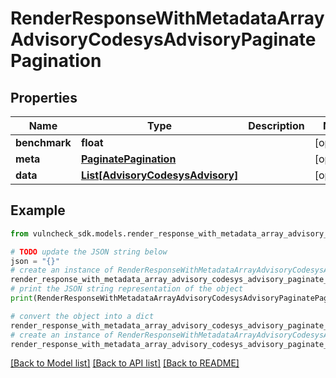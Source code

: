 # RenderResponseWithMetadataArrayAdvisoryCodesysAdvisoryPaginatePagination


## Properties

Name | Type | Description | Notes
------------ | ------------- | ------------- | -------------
**benchmark** | **float** |  | [optional] 
**meta** | [**PaginatePagination**](PaginatePagination.md) |  | [optional] 
**data** | [**List[AdvisoryCodesysAdvisory]**](AdvisoryCodesysAdvisory.md) |  | [optional] 

## Example

```python
from vulncheck_sdk.models.render_response_with_metadata_array_advisory_codesys_advisory_paginate_pagination import RenderResponseWithMetadataArrayAdvisoryCodesysAdvisoryPaginatePagination

# TODO update the JSON string below
json = "{}"
# create an instance of RenderResponseWithMetadataArrayAdvisoryCodesysAdvisoryPaginatePagination from a JSON string
render_response_with_metadata_array_advisory_codesys_advisory_paginate_pagination_instance = RenderResponseWithMetadataArrayAdvisoryCodesysAdvisoryPaginatePagination.from_json(json)
# print the JSON string representation of the object
print(RenderResponseWithMetadataArrayAdvisoryCodesysAdvisoryPaginatePagination.to_json())

# convert the object into a dict
render_response_with_metadata_array_advisory_codesys_advisory_paginate_pagination_dict = render_response_with_metadata_array_advisory_codesys_advisory_paginate_pagination_instance.to_dict()
# create an instance of RenderResponseWithMetadataArrayAdvisoryCodesysAdvisoryPaginatePagination from a dict
render_response_with_metadata_array_advisory_codesys_advisory_paginate_pagination_from_dict = RenderResponseWithMetadataArrayAdvisoryCodesysAdvisoryPaginatePagination.from_dict(render_response_with_metadata_array_advisory_codesys_advisory_paginate_pagination_dict)
```
[[Back to Model list]](../README.md#documentation-for-models) [[Back to API list]](../README.md#documentation-for-api-endpoints) [[Back to README]](../README.md)


